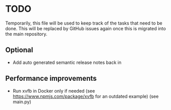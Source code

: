 # TODO

Temporarily, this file will be used to keep track of the tasks that need to be done.
This will be replaced by GitHub issues again once this is migrated into the main repository.

## Optional

- Add auto generated semantic release notes back in

## Performance improvements

- Run xvfb in Docker only if needed (see <https://www.npmjs.com/package/xvfb> for an outdated example) (see main.py)
